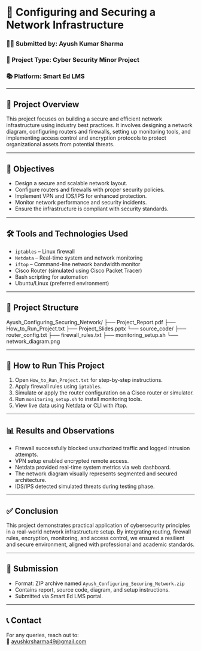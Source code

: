 # 🔐 Configuring and Securing a Network Infrastructure

### 🧑‍💻 Submitted by: Ayush Kumar Sharma  
### 📁 Project Type: Cyber Security Minor Project  
### 📚 Platform: Smart Ed LMS  

---

## 📌 Project Overview

This project focuses on building a secure and efficient network infrastructure using industry best practices. It involves designing a network diagram, configuring routers and firewalls, setting up monitoring tools, and implementing access control and encryption protocols to protect organizational assets from potential threats.

---

## 🎯 Objectives

- Design a secure and scalable network layout.
- Configure routers and firewalls with proper security policies.
- Implement VPN and IDS/IPS for enhanced protection.
- Monitor network performance and security incidents.
- Ensure the infrastructure is compliant with security standards.

---

## 🛠️ Tools and Technologies Used

- `iptables` – Linux firewall
- `Netdata` – Real-time system and network monitoring
- `iftop` – Command-line network bandwidth monitor
- Cisco Router (simulated using Cisco Packet Tracer)
- Bash scripting for automation
- Ubuntu/Linux (preferred environment)

---

## 📂 Project Structure
Ayush_Configuring_Securing_Network/
├── Project_Report.pdf
├── How_to_Run_Project.txt
├── Project_Slides.pptx
└── source_code/
├── router_config.txt
├── firewall_rules.txt
├── monitoring_setup.sh
└── network_diagram.png


---

## 🚀 How to Run This Project

1. Open `How_to_Run_Project.txt` for step-by-step instructions.
2. Apply firewall rules using `iptables`.
3. Simulate or apply the router configuration on a Cisco router or simulator.
4. Run `monitoring_setup.sh` to install monitoring tools.
5. View live data using Netdata or CLI with iftop.

---

## 📊 Results and Observations

- Firewall successfully blocked unauthorized traffic and logged intrusion attempts.
- VPN setup enabled encrypted remote access.
- Netdata provided real-time system metrics via web dashboard.
- The network diagram visually represents segmented and secured architecture.
- IDS/IPS detected simulated threats during testing phase.

---

## ✅ Conclusion

This project demonstrates practical application of cybersecurity principles in a real-world network infrastructure setup. By integrating routing, firewall rules, encryption, monitoring, and access control, we ensured a resilient and secure environment, aligned with professional and academic standards.

---

## 📅 Submission

- Format: ZIP archive named `Ayush_Configuring_Securing_Network.zip`
- Contains report, source code, diagram, and setup instructions.
- Submitted via Smart Ed LMS portal.

---

## 📞 Contact

For any queries, reach out to:  
📧 ayushkrsharma49@gmail.com  
